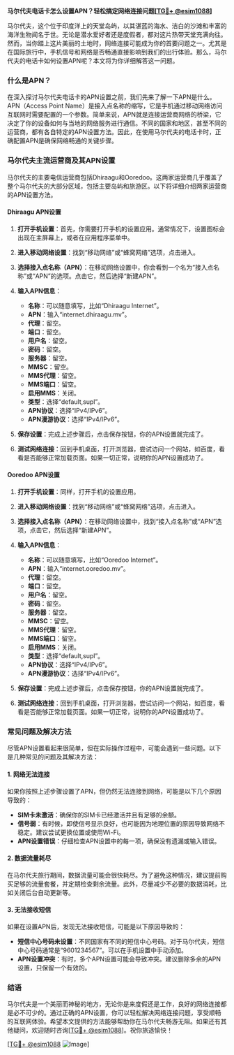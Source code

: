 **马尔代夫电话卡怎么设置APN？轻松搞定网络连接问题[[TG💪+ @esim1088](https://t.me/s/esim1088)]**

马尔代夫，这个位于印度洋上的天堂岛屿，以其湛蓝的海水、洁白的沙滩和丰富的海洋生物闻名于世。无论是潜水爱好者还是度假者，都对这片热带天堂充满向往。然而，当你踏上这片美丽的土地时，网络连接可能成为你的首要问题之一。尤其是在国际旅行中，手机信号和网络是否畅通直接影响到我们的出行体验。那么，马尔代夫的电话卡如何设置APN呢？本文将为你详细解答这一问题。

### 什么是APN？

在深入探讨马尔代夫电话卡的APN设置之前，我们先来了解一下APN是什么。APN（Access Point Name）是接入点名称的缩写，它是手机通过移动网络访问互联网时需要配置的一个参数。简单来说，APN就是连接运营商网络的桥梁，它决定了你的设备如何与当地的网络服务进行通信。不同的国家和地区，甚至不同的运营商，都有各自特定的APN设置方法。因此，在使用马尔代夫的电话卡时，正确配置APN是确保网络畅通的关键步骤。

### 马尔代夫主流运营商及其APN设置

马尔代夫的主要电信运营商包括Dhiraagu和Ooredoo。这两家运营商几乎覆盖了整个马尔代夫的大部分区域，包括主要岛屿和旅游区。以下将详细介绍两家运营商的APN设置方法。

#### Dhiraagu APN设置

1. **打开手机设置**：首先，你需要打开手机的设置应用。通常情况下，设置图标会出现在主屏幕上，或者在应用程序菜单中。
   
2. **进入移动网络设置**：找到“移动网络”或“蜂窝网络”选项，点击进入。

3. **选择接入点名称（APN）**：在移动网络设置中，你会看到一个名为“接入点名称”或“APN”的选项。点击它，然后选择“新建APN”。

4. **输入APN信息**：
   - **名称**：可以随意填写，比如“Dhiraagu Internet”。
   - **APN**：输入“internet.dhiraagu.mv”。
   - **代理**：留空。
   - **端口**：留空。
   - **用户名**：留空。
   - **密码**：留空。
   - **服务器**：留空。
   - **MMSC**：留空。
   - **MMS代理**：留空。
   - **MMS端口**：留空。
   - **启用MMS**：关闭。
   - **类型**：选择“default,supl”。
   - **APN协议**：选择“IPv4/IPv6”。
   - **APN漫游协议**：选择“IPv4/IPv6”。

5. **保存设置**：完成上述步骤后，点击保存按钮，你的APN设置就完成了。

6. **测试网络连接**：回到手机桌面，打开浏览器，尝试访问一个网站，如百度，看看是否能够正常加载页面。如果一切正常，说明你的APN设置成功了。

#### Ooredoo APN设置

1. **打开手机设置**：同样，打开手机的设置应用。

2. **进入移动网络设置**：找到“移动网络”或“蜂窝网络”选项，点击进入。

3. **选择接入点名称（APN）**：在移动网络设置中，找到“接入点名称”或“APN”选项，点击它，然后选择“新建APN”。

4. **输入APN信息**：
   - **名称**：可以随意填写，比如“Ooredoo Internet”。
   - **APN**：输入“internet.ooredoo.mv”。
   - **代理**：留空。
   - **端口**：留空。
   - **用户名**：留空。
   - **密码**：留空。
   - **服务器**：留空。
   - **MMSC**：留空。
   - **MMS代理**：留空。
   - **MMS端口**：留空。
   - **启用MMS**：关闭。
   - **类型**：选择“default,supl”。
   - **APN协议**：选择“IPv4/IPv6”。
   - **APN漫游协议**：选择“IPv4/IPv6”。

5. **保存设置**：完成上述步骤后，点击保存按钮，你的APN设置就完成了。

6. **测试网络连接**：回到手机桌面，打开浏览器，尝试访问一个网站，如百度，看看是否能够正常加载页面。如果一切正常，说明你的APN设置成功了。

### 常见问题及解决方法

尽管APN设置看起来很简单，但在实际操作过程中，可能会遇到一些问题。以下是几种常见的问题及其解决方法：

#### 1. 网络无法连接

如果你按照上述步骤设置了APN，但仍然无法连接到网络，可能是以下几个原因导致的：
- **SIM卡未激活**：确保你的SIM卡已经激活并且有足够的余额。
- **信号弱**：有时候，即使信号显示良好，也可能因为地理位置的原因导致网络不稳定。建议尝试更换位置或使用Wi-Fi。
- **APN设置错误**：仔细检查APN设置中的每一项，确保没有遗漏或输入错误。

#### 2. 数据流量耗尽

在马尔代夫旅行期间，数据流量可能会很快耗尽。为了避免这种情况，建议提前购买足够的流量套餐，并定期检查剩余流量。此外，尽量减少不必要的数据消耗，比如关闭后台自动更新等。

#### 3. 无法接收短信

如果在设置APN后，发现无法接收短信，可能是以下原因导致的：
- **短信中心号码未设置**：不同国家有不同的短信中心号码。对于马尔代夫，短信中心号码通常是“9601234567”。可以在手机设置中手动添加。
- **APN设置冲突**：有时，多个APN设置可能会导致冲突。建议删除多余的APN设置，只保留一个有效的。

### 结语

马尔代夫是一个美丽而神秘的地方，无论你是来度假还是工作，良好的网络连接都是必不可少的。通过正确的APN设置，你可以轻松解决网络连接问题，享受顺畅的互联网体验。希望本文提供的方法能够帮助你在马尔代夫畅游无阻。如果还有其他疑问，欢迎随时咨询[[TG💪+ @esim1088](https://t.me/s/esim1088)]。祝你旅途愉快！

[[TG💪+ @esim1088](https://t.me/s/esim1088) ![Image](https://i.postimg.cc/4NQfJmqS/Snipaste-2025-05-13-00-14-12.png)]